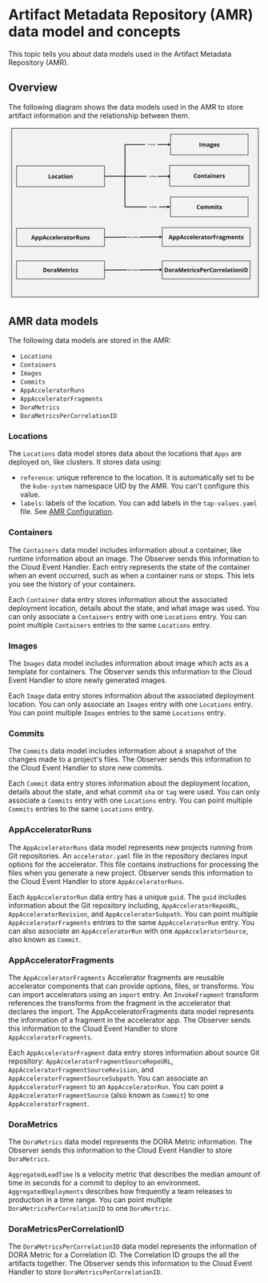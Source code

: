 # Artifact Metadata Repository (AMR) data model and concepts

This topic tells you about data models used in the Artifact Metadata Repository (AMR).

## <a id='overview'></a> Overview

The following diagram shows the data models used in the AMR to store artifact information and the relationship between them.

![Diagram of the AMR Data Models](../images/amr-data-model.jpg)

## <a id='amr-data-models'></a> AMR data models

The following data models are stored in the AMR: 

- `Locations`
- `Containers`
- `Images`
- `Commits`
- `AppAcceleratorRuns`
- `AppAcceleratorFragments`
- `DoraMetrics`
- `DoraMetricsPerCorrelationID`

### <a id='locations'></a> Locations

The `Locations` data model stores data about the locations that `Apps` are
deployed on, like clusters. It stores data using:

- `reference`: unique reference to the location. It is automatically set to be
  the `kube-system` namespace UID by the AMR. You can't configure this value.
- `labels`: labels of the location. You can add labels in the `tap-values.yaml`
  file. See [AMR Configuration](configuration.hbs.md).

### <a id='containers'></a> Containers

The `Containers` data model includes information about a container, like runtime
information about an image. The Observer sends this information to the Cloud
Event Handler. Each entry represents the state of the container when an event
occurred, such as when a container runs or stops. This lets you see the
history of your containers.

Each `Container` data entry stores information about the associated deployment
location, details about the state, and what image was used. You can only
associate a `Containers` entry with one `Locations` entry. You can point
multiple `Containers` entries to the same `Locations` entry.

### <a id='images'></a> Images

The `Images` data model includes information about image which acts as a
template for containers. The Observer sends this information to the Cloud Event
Handler to store newly generated images.

Each `Image` data entry stores information about the associated deployment
location. You can only associate an `Images` entry with one `Locations` entry.
You can point multiple `Images` entries to the same `Locations` entry.

### <a id='commits'></a> Commits

The `Commits` data model includes information about a snapshot of the changes
made to a project's files. The Observer sends this information to the Cloud
Event Handler to store new commits.

Each `Commit` data entry stores information about the deployment location,
details about the state, and what commit `sha` or `tag` were used. You can only
associate a `Commits` entry with one `Locations` entry. You can point multiple
`Commits` entries to the same `Locations` entry. 

### <a id='appAcceleratorRuns'></a> AppAcceleratorRuns

The `AppAcceleratorRuns` data model represents new projects running from Git
repositories. An `accelerator.yaml` file in the repository declares input
options for the accelerator. This file contains instructions for processing the
files when you generate a new project. Observer sends this information to the
Cloud Event Handler to store `AppAcceleratorRuns`.

Each `AppAcceleratorRun` data entry has a unique `guid`. The `guid` includes information 
about the Git repository including, `AppAcceleratorRepoURL`, `AppAcceleratorRevision`, 
and `AppAcceleratorSubpath`. You can point multiple `AppAcceleratorFragments` entries
to the same `AppAcceleratorRun` entry. You can also associate an `AppAcceleratorRun`
with one `AppAcceleratorSource`, also known as `Commit`. 

### <a id='appAcceleratorFragments'></a> AppAcceleratorFragments

The `AppAcceleratorFragments` Accelerator fragments are reusable accelerator
components that can provide options, files, or transforms. You can import
accelerators using an `import` entry. An `InvokeFragment` transform references
the transforms from the fragment in the accelerator that declares the import.
The AppAcceleratorFragments data model represents the information of a fragment
in the accelerator app. The Observer sends this information to the Cloud Event
Handler to store `AppAcceleratorFragments`.

Each `AppAcceleratorFragment` data entry stores information about source Git repository:
`AppAcceleratorFragmentSourceRepoURL`, `AppAcceleratorFragmentSourceRevision`, and
`AppAcceleratorFragmentSourceSubpath`. You can associate an `AppAcceleratorFragment` to 
an `AppAcceleratorRun`. You can point a `AppAcceleratorFragmentSource`
(also known as `Commit`) to one `AppAcceleratorFragment`.

### <a id='doraMetrics'></a> DoraMetrics

The `DoraMetrics` data model represents the DORA Metric information. The Observer sends 
this information to the Cloud Event Handler to store `DoraMetrics`. 

`AggregatedLeadTime` is a velocity metric that describes the median amount of time in seconds for a 
commit to deploy to an environment. `AggregatedDeployments` describes how frequently
a team releases to production in a time range. You can point multiple
`DoraMetricsPerCorrelationID` to one `DoraMertric`.

### <a id='metrics-correlation-ID'></a> DoraMetricsPerCorrelationID

The `DoraMetricsPerCorrelationID` data model represents the information of DORA Metric for
a Correlation ID. The Correlation ID groups the all the artifacts together. The 
Observer sends this information to the Cloud Event Handler to store 
`DoraMetricsPerCorrelationID`.
